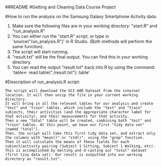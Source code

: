 ##README
#Getting and Cleaning Data Course Project

#How to run the analysis on the Samsung Galaxy Smartphone Activity data:

1. Make sure the following files are in your working directory: "start.R" and "run_analysis.R"
2. You can either run the "start.R" script, or type in 'source("run_analysis.R")' in R Studio. (Both methods will perform the same function).
3. The script will start running.
4. "result.txt" will be the final output. You can find this in your working directory.
5. You can read the output "result.txt" back into R by using the command: 'table<- read.table("./result.txt"); table'

#Description of run_analysis.R script:

	The script will download the UCI HAR Dataset from the internet location. It will then unzip the file in your current working directory. 
	It will bring in all the relevant tables for our analysis and create "test" and "train" tables, which include the "test" and "train" subjects, their activities (and the appropriate character label for that activity), and their measurements for that activity. 
	Then a new "total" table will be created, combining both "test" and "train" tables. At this point, we have our first "tidy data set" (named "total").
	Then, the script will take this first tidy data set, and extract only the columns with "mean()" or "std()", using the "grep" function. 
	Then it will calculate the means of these fields for each subject/activity pairing (Subject 1 Sitting, Subject 1 Walking, etc). 
	This is accomplished by melting and d-casting our "total" dataset (first tiny data set). Our result is outputted into our working directory as "result.txt".